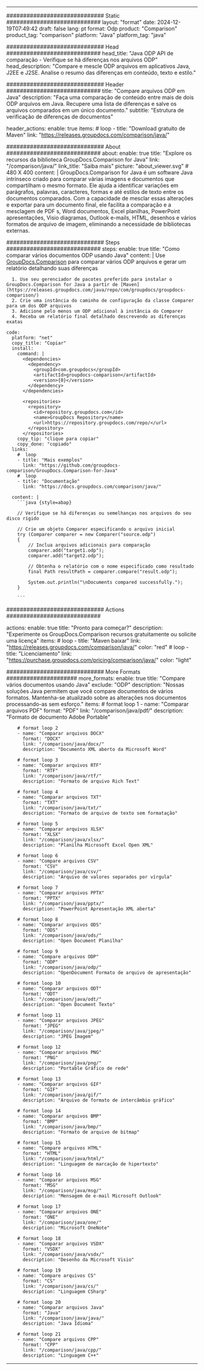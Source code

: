 
---
############################# Static ############################
layout: "format"
date:  2024-12-19T07:49:42
draft: false
lang: pt
format: Odp
product: "Comparison"
product_tag: "comparison"
platform: "Java"
platform_tag: "java"

############################# Head ############################
head_title: "Java ODP API de comparação - Verifique se há diferenças nos arquivos ODP"
head_description: "Compare e mescle ODP arquivos em aplicativos Java, J2EE e J2SE. Analise o resumo das diferenças em conteúdo, texto e estilo."

############################# Header ############################
title: "Compare arquivos ODP em Java" 
description: "Faça uma comparação de conteúdo entre mais de dois ODP arquivos em Java. Recupere uma lista de diferenças e salve os arquivos comparados em um único documento."
subtitle: "Estrutura de verificação de diferenças de documentos" 

header_actions:
  enable: true
  items:
    #  loop
    - title: "Download gratuito de Maven"
      link: "https://releases.groupdocs.com/comparison/java/"
      
############################# About ############################
about:
    enable: true
    title: "Explore os recursos da biblioteca GroupDocs.Comparison for Java"
    link: "/comparison/java/"
    link_title: "Saiba mais"
    picture: "about_viewer.svg" # 480 X 400
    content: |
       GroupDocs.Comparison for Java é um software Java intrínseco criado para comparar várias imagens e documentos que compartilham o mesmo formato. Ele ajuda a identificar variações em parágrafos, palavras, caracteres, formas e até estilos de texto entre os documentos comparados. Com a capacidade de mesclar essas alterações e exportar para um documento final, ele facilita a comparação e a mesclagem de PDF s, Word documentos, Excel planilhas, PowerPoint apresentações, Visio diagramas, Outlook e-mails, HTML, desenhos e vários formatos de arquivo de imagem, eliminando a necessidade de bibliotecas externas.

############################# Steps ############################
steps:
    enable: true
    title: "Como comparar vários documentos ODP usando Java"
    content: |
      Use [GroupDocs.Comparison](https://products.groupdocs.com/comparison/java/) para comparar vários ODP arquivos e gerar um relatório detalhando suas diferenças
      
      1. Use seu gerenciador de pacotes preferido para instalar o GroupDocs.Comparison for Java a partir de [Maven](https://releases.groupdocs.com/java/repo/com/groupdocs/groupdocs-comparison/)
      2. Crie uma instância do caminho de configuração da classe Comparer para um dos ODP arquivos
      3. Adicione pelo menos um ODP adicional à instância do Comparer
      4. Receba um relatório final detalhado descrevendo as diferenças exatas
   
    code:
      platform: "net"
      copy_title: "Copiar"
      install:
        command: |
          <dependencies>
            <dependency>
              <groupId>com.groupdocs</groupId>
              <artifactId>groupdocs-comparison</artifactId>
              <version>{0}</version>
            </dependency>
          </dependencies>

          <repositories>
            <repository>
              <id>repository.groupdocs.com</id>
              <name>GroupDocs Repository</name>
              <url>https://repository.groupdocs.com/repo/</url>
            </repository>
          </repositories>
        copy_tip: "clique para copiar"
        copy_done: "copiado"
      links:
        #  loop
        - title: "Mais exemplos"
          link: "https://github.com/groupdocs-comparison/GroupDocs.Comparison-for-Java"
        #  loop
        - title: "Documentação"
          link: "https://docs.groupdocs.com/comparison/java/"
          
      content: |
        ```java {style=abap}

        // Verifique se há diferenças ou semelhanças nos arquivos do seu disco rígido

        // Crie um objeto Comparer especificando o arquivo inicial
        try (Comparer comparer = new Comparer("source.odp") 
        {
            // Inclua arquivos adicionais para comparação
        	comparer.add("target1.odp");
            comparer.add("target2.odp");

            // Obtenha o relatório com o nome especificado como resultado
            final Path resultPath = comparer.compare("result.odp"); 

            System.out.println("\nDocuments compared successfully.");
        }
        
        ```            

############################# Actions ############################

actions:
  enable: true
  title: "Pronto para começar?"
  description: "Experimente os GroupDocs.Comparison recursos gratuitamente ou solicite uma licença"
  items:
    #  loop
    - title: "Maven baixar"
      link: "https://releases.groupdocs.com/comparison/java/"
      color: "red"
        #  loop
    - title: "Licenciamento"
      link: "https://purchase.groupdocs.com/pricing/comparison/java/"
      color: "light"


############################# More Formats #####################
more_formats:
    enable: true
    title: "Compare vários documentos usando Java"
    exclude: "ODP"
    description: "Nossas soluções Java permitem que você compare documentos de vários formatos. Mantenha-se atualizado sobre as alterações nos documentos processando-as sem esforço."
    items: 
        # format loop 1
        - name: "Comparar arquivos PDF"
          format: "PDF"
          link: "/comparison/java/pdf/"
          description: "Formato de documento Adobe Portable"

        # format loop 2
        - name: "Comparar arquivos DOCX"
          format: "DOCX"
          link: "/comparison/java/docx/"
          description: "Documento XML aberto da Microsoft Word"

        # format loop 3
        - name: "Comparar arquivos RTF"
          format: "RTF"
          link: "/comparison/java/rtf/"
          description: "Formato de arquivo Rich Text"

        # format loop 4
        - name: "Comparar arquivos TXT"
          format: "TXT"
          link: "/comparison/java/txt/"
          description: "Formato de arquivo de texto sem formatação"

        # format loop 5
        - name: "Comparar arquivos XLSX"
          format: "XLSX"
          link: "/comparison/java/xlsx/"
          description: "Planilha Microsoft Excel Open XML"

        # format loop 6
        - name: "Compare arquivos CSV"
          format: "CSV"
          link: "/comparison/java/csv/"
          description: "Arquivo de valores separados por vírgula"

        # format loop 7
        - name: "Comparar arquivos PPTX"
          format: "PPTX"
          link: "/comparison/java/pptx/"
          description: "PowerPoint Apresentação XML aberta"

        # format loop 8
        - name: "Comparar arquivos ODS"
          format: "ODS"
          link: "/comparison/java/ods/"
          description: "Open Document Planilha"

        # format loop 9
        - name: "Compare arquivos ODP"
          format: "ODP"
          link: "/comparison/java/odp/"
          description: "OpenDocument Formato de arquivo de apresentação"

        # format loop 10
        - name: "Comparar arquivos ODT"
          format: "ODT"
          link: "/comparison/java/odt/"
          description: "Open Document Texto"

        # format loop 11
        - name: "Comparar arquivos JPEG"
          format: "JPEG"
          link: "/comparison/java/jpeg/"
          description: "JPEG Imagem"

        # format loop 12
        - name: "Comparar arquivos PNG"
          format: "PNG"
          link: "/comparison/java/png/"
          description: "Portable Gráfico de rede"

        # format loop 13
        - name: "Comparar arquivos GIF"
          format: "GIF"
          link: "/comparison/java/gif/"
          description: "Arquivo de formato de intercâmbio gráfico"

        # format loop 14
        - name: "Comparar arquivos BMP"
          format: "BMP"
          link: "/comparison/java/bmp/"
          description: "Formato de arquivo de bitmap"

        # format loop 15
        - name: "Compare arquivos HTML"
          format: "HTML"
          link: "/comparison/java/html/"
          description: "Linguagem de marcação de hipertexto"

        # format loop 16
        - name: "Comparar arquivos MSG"
          format: "MSG"
          link: "/comparison/java/msg/"
          description: "Mensagem de e-mail Microsoft Outlook"

        # format loop 17
        - name: "Comparar arquivos ONE"
          format: "ONE"
          link: "/comparison/java/one/"
          description: "Microsoft OneNote"

        # format loop 18
        - name: "Comparar arquivos VSDX"
          format: "VSDX"
          link: "/comparison/java/vsdx/"
          description: "Desenho da Microsoft Visio"

        # format loop 19
        - name: "Compare arquivos CS"
          format: "CS"
          link: "/comparison/java/cs/"
          description: "Linguagem CSharp"

        # format loop 20
        - name: "Comparar arquivos Java"
          format: "Java"
          link: "/comparison/java/java/"
          description: "Java Idioma"
          
        # format loop 21
        - name: "Compare arquivos CPP"
          format: "CPP"
          link: "/comparison/java/cpp/"
          description: "Linguagem C++"
---